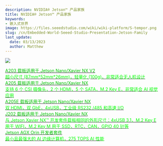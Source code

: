 ```yaml
---
description: NVIDIA® Jetson™ 产品家族
title: NVIDIA® Jetson™ 产品家族
keywords:
- 嵌入式世界
image: https://files.seeedstudio.com/wiki/wiki-platform/S-tempor.png
slug: /cn/Embedded-World-Seeed-Studio-Presentation-Jetson-Family
last_update:
  date: 03/13/2023
  author: Matthew
---
```


![](https://www.seeedstudio.com/blog/wp-content/uploads/2023/03/edge@2x.png)

<div class="embedded_world_container">
    <a class="embedded_world_item" style={{textAlign: 'center'}} href="/cn/reComputer_A203_Flash_System">
            <div class="embedded_world_title" style={{textAlign: 'center'}}><font color={'8DC215'} size={"6"}>A203 载板适用于 Jetson Nano/Xavier NX V2</font></div>
            <div class="embedded_world_title" style={{textAlign: 'center'}}><font color={'FFFFFF'} size={"3"}>超小尺寸 (87mm*52mm*26mm)，轻量化 (100g)，非常适合无人机设计 </font></div>
    </a>
</div>

<div class="embedded_world_container">
    <a class="embedded_world_item" style={{textAlign: 'center'}} href="/cn/reComputer_A205_Flash_System">
            <div class="embedded_world_title" style={{textAlign: 'center'}}><font color={'8DC215'} size={"6"}>A205 载板适用于 Jetson Nano/Xavier NX</font></div>
            <div class="embedded_world_title" style={{textAlign: 'center'}}><font color={'FFFFFF'} size={"3"}>支持 6 个 CSI 摄像头，2 个 HDMI，5 个 SATA，M.2 Key E，非常适合 AI 视觉应用 </font></div>
    </a>
</div>

<div class="embedded_world_container">
    <a class="embedded_world_item" style={{textAlign: 'center'}} href="/cn/reComputer_A205E_Flash_System">
            <div class="embedded_world_title" style={{textAlign: 'center'}}><font color={'8DC215'} size={"6"}>A205E 载板适用于 Jetson Nano/Xavier NX</font></div>
            <div class="embedded_world_title" style={{textAlign: 'center'}}><font color={'FFFFFF'} size={"3"}>双 HDMI，双 GbE，4xUSB，工业级 RS232 /485 和高速 I/O </font></div>
    </a>
</div>

<div class="embedded_world_container">
    <a class="embedded_world_item" style={{textAlign: 'center'}} href="/cn/reComputer_J2021_J202_Flash_Jetpack">
            <div class="embedded_world_title" style={{textAlign: 'center'}}><font color={'8DC215'} size={"6"}>J202 载板适用于 Jetson Nano/Xavier NX</font></div>
            <div class="embedded_world_title" style={{textAlign: 'center'}}><font color={'FFFFFF'} size={"3"}>与 Jetson Xavier NX™ 开发套件载板相同的外形尺寸：4xUSB 3.1，M.2 Key E 用于 WIFI，M.2 Key M 用于 SSD，RTC，CAN，GPIO 40 针等 </font></div>
    </a>
</div>

<div class="embedded_world_container">
    <a class="embedded_world_item" style={{textAlign: 'center'}} href="/cn/Jetson_AGX_Orin_32GB_H01_Flash_Jetpack">
            <div class="embedded_world_title" style={{textAlign: 'center'}}><font color={'8DC215'} size={"6"}>Jetson AGX Orin 开发者套件</font></div>
            <div class="embedded_world_title" style={{textAlign: 'center'}}><font color={'FFFFFF'} size={"3"}>最小且最强大的 AI 边缘计算机，275 TOPS AI 性能 </font></div>
    </a>
</div>